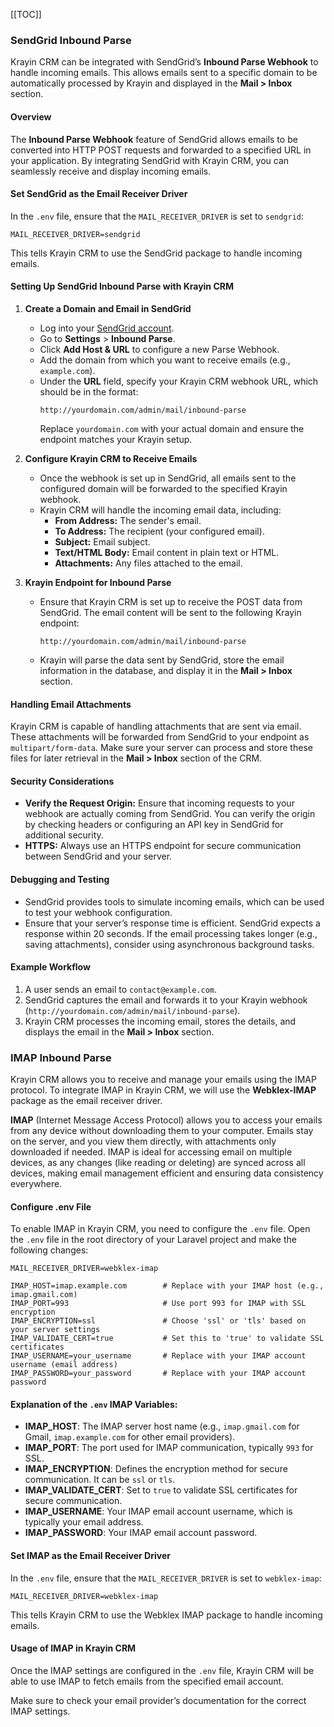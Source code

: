 [[TOC]]

### **SendGrid Inbound Parse**

Krayin CRM can be integrated with SendGrid’s **Inbound Parse Webhook** to handle incoming emails. This allows emails sent to a specific domain to be automatically processed by Krayin and displayed in the **Mail > Inbox** section.

#### **Overview**
The **Inbound Parse Webhook** feature of SendGrid allows emails to be converted into HTTP POST requests and forwarded to a specified URL in your application. By integrating SendGrid with Krayin CRM, you can seamlessly receive and display incoming emails.

#### **Set SendGrid as the Email Receiver Driver**

In the `.env` file, ensure that the `MAIL_RECEIVER_DRIVER` is set to `sendgrid`:

```env
MAIL_RECEIVER_DRIVER=sendgrid
```

This tells Krayin CRM to use the SendGrid package to handle incoming emails.

#### **Setting Up SendGrid Inbound Parse with Krayin CRM**

1. **Create a Domain and Email in SendGrid**
   - Log into your [SendGrid account](https://app.sendgrid.com/).
   - Go to **Settings** > **Inbound Parse**.
   - Click **Add Host & URL** to configure a new Parse Webhook.
   - Add the domain from which you want to receive emails (e.g., `example.com`).
   - Under the **URL** field, specify your Krayin CRM webhook URL, which should be in the format:
     ```
     http://yourdomain.com/admin/mail/inbound-parse
     ```
     Replace `yourdomain.com` with your actual domain and ensure the endpoint matches your Krayin setup.

2. **Configure Krayin CRM to Receive Emails**
   - Once the webhook is set up in SendGrid, all emails sent to the configured domain will be forwarded to the specified Krayin webhook.
   - Krayin CRM will handle the incoming email data, including:
     - **From Address:** The sender's email.
     - **To Address:** The recipient (your configured email).
     - **Subject:** Email subject.
     - **Text/HTML Body:** Email content in plain text or HTML.
     - **Attachments:** Any files attached to the email.

3. **Krayin Endpoint for Inbound Parse**
   - Ensure that Krayin CRM is set up to receive the POST data from SendGrid. The email content will be sent to the following Krayin endpoint:
     ```
     http://yourdomain.com/admin/mail/inbound-parse
     ```
   - Krayin will parse the data sent by SendGrid, store the email information in the database, and display it in the **Mail > Inbox** section.

#### **Handling Email Attachments**
Krayin CRM is capable of handling attachments that are sent via email. These attachments will be forwarded from SendGrid to your endpoint as `multipart/form-data`. Make sure your server can process and store these files for later retrieval in the **Mail > Inbox** section of the CRM.

#### **Security Considerations**
- **Verify the Request Origin:** Ensure that incoming requests to your webhook are actually coming from SendGrid. You can verify the origin by checking headers or configuring an API key in SendGrid for additional security.
- **HTTPS:** Always use an HTTPS endpoint for secure communication between SendGrid and your server.

#### **Debugging and Testing**
- SendGrid provides tools to simulate incoming emails, which can be used to test your webhook configuration.
- Ensure that your server’s response time is efficient. SendGrid expects a response within 20 seconds. If the email processing takes longer (e.g., saving attachments), consider using asynchronous background tasks.

#### **Example Workflow**
1. A user sends an email to `contact@example.com`.
2. SendGrid captures the email and forwards it to your Krayin webhook (`http://yourdomain.com/admin/mail/inbound-parse`).
3. Krayin CRM processes the incoming email, stores the details, and displays the email in the **Mail > Inbox** section.


### **IMAP Inbound Parse**

Krayin CRM allows you to receive and manage your emails using the IMAP protocol. To integrate IMAP in Krayin CRM, we will use the **Webklex-IMAP** package as the email receiver driver.

**IMAP** (Internet Message Access Protocol) allows you to access your emails from any device without downloading them to your computer. Emails stay on the server, and you view them directly, with attachments only downloaded if needed. IMAP is ideal for accessing email on multiple devices, as any changes (like reading or deleting) are synced across all devices, making email management efficient and ensuring data consistency everywhere.

#### **Configure .env File**

To enable IMAP in Krayin CRM, you need to configure the `.env` file. Open the `.env` file in the root directory of your Laravel project and make the following changes:

```env
MAIL_RECEIVER_DRIVER=webklex-imap

IMAP_HOST=imap.example.com        # Replace with your IMAP host (e.g., imap.gmail.com)
IMAP_PORT=993                     # Use port 993 for IMAP with SSL encryption
IMAP_ENCRYPTION=ssl               # Choose 'ssl' or 'tls' based on your server settings
IMAP_VALIDATE_CERT=true           # Set this to 'true' to validate SSL certificates
IMAP_USERNAME=your_username       # Replace with your IMAP account username (email address)
IMAP_PASSWORD=your_password       # Replace with your IMAP account password
```

#### **Explanation of the `.env` IMAP Variables:**

- **IMAP_HOST**: The IMAP server host name (e.g., `imap.gmail.com` for Gmail, `imap.example.com` for other email providers).
- **IMAP_PORT**: The port used for IMAP communication, typically `993` for SSL.
- **IMAP_ENCRYPTION**: Defines the encryption method for secure communication. It can be `ssl` or `tls`.
- **IMAP_VALIDATE_CERT**: Set to `true` to validate SSL certificates for secure communication.
- **IMAP_USERNAME**: Your IMAP email account username, which is typically your email address.
- **IMAP_PASSWORD**: Your IMAP email account password.

#### **Set IMAP as the Email Receiver Driver**

In the `.env` file, ensure that the `MAIL_RECEIVER_DRIVER` is set to `webklex-imap`:

```env
MAIL_RECEIVER_DRIVER=webklex-imap
```

This tells Krayin CRM to use the Webklex IMAP package to handle incoming emails.

#### **Usage of IMAP in Krayin CRM**

Once the IMAP settings are configured in the `.env` file, Krayin CRM will be able to use IMAP to fetch emails from the specified email account.

Make sure to check your email provider’s documentation for the correct IMAP settings.
